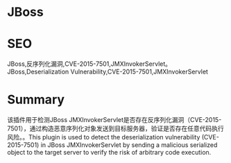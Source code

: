 # JBoss
# SEO
JBoss,反序列化漏洞,CVE-2015-7501,JMXInvokerServlet。JBoss,Deserialization Vulnerability,CVE-2015-7501,JMXInvokerServlet
# Summary
该插件用于检测JBoss JMXInvokerServlet是否存在反序列化漏洞（CVE-2015-7501），通过构造恶意序列化对象发送到目标服务器，验证是否存在任意代码执行风险。。This plugin is used to detect the deserialization vulnerability (CVE-2015-7501) in JBoss JMXInvokerServlet by sending a malicious serialized object to the target server to verify the risk of arbitrary code execution.
